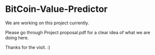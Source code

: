 # BitCoin-Value-Predictor


We are working on this project currently.

Please go through Project proposal.pdf for a clear idea of what we are doing here.


Thanks for the visit. :)
